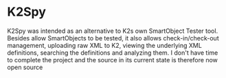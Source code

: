 # K2Spy

K2Spy was intended as an alternative to K2s own SmartObject Tester tool. Besides allow SmartObjects to be tested, it also allows check-in/check-out management, uploading raw XML to K2, viewing the underlying XML definitions, searching the definitions and analyzing them.
I don't have time to complete the project and the source in its current state is therefore now open source
